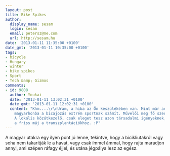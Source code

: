 ```yaml
---
layout: post
title: Bike Spikes
author:
  display_name: sesam
  login: sesam
  email: petersz@me.com
  url: http://sesam.hu
date: '2013-01-11 11:35:00 +0100'
date_gmt: '2013-01-11 10:35:00 +0100'
tags:
- bicycle
- Hungary
- winter
- bike spikes
- Sport
- Tech &amp; Gizmos
comments:
- id: 9808
  author: Youkai
  date: '2013-01-11 13:02:31 +0100'
  date_gmt: '2013-01-11 12:02:31 +0100'
  content: "Khm....\r\nUram, a hiba az Őn készülékében van. Mint már annyiszór kifejtettem,
    magyarhonba a bicajozás extrém sportnak számít. Művelői meg fő szervdonornak.
    A lokális közútkezelő, csak eleget tesz azon társadalmi igényeknek, hogy kell
    a friss máj a transzplantációkhoz. :P"
---
```


A magyar utakra egy ilyen pont jó lenne, tekintve, hogy a bicikliutakról vagy soha nem takarítják le a havat, vagy csak ímmel ámmal, hogy rajta maradjon annyi, ami szépen ráfagy éjjel, és utána jégpálya lesz az egész.
